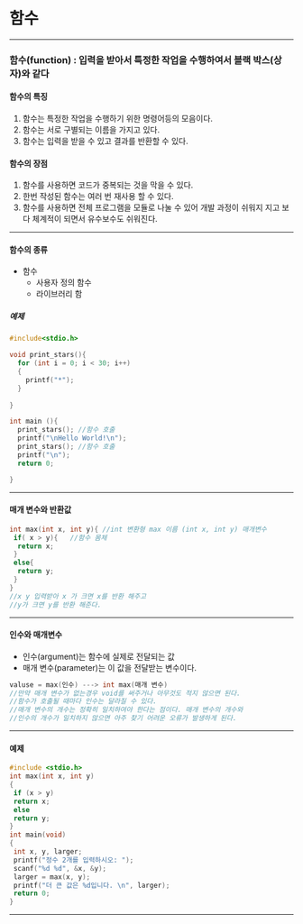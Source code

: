 # 함수
-----------------------------------------------------------------------------------------
### 함수(function) : 입력을 받아서 특정한 작업을 수행하여서 블랙 박스(상자)와 같다
#### 함수의 특징
1. 함수는 특정한 작업을 수행하기 위한 명령어등의 모음이다.
2. 함수는 서로 구별되는 이름을 가지고 있다.
3. 함수는 입력을 받을 수 있고 결과를 반환할 수 있다.

#### 함수의 장점
1. 함수를 사용하면 코드가 중복되는 것을 막을 수 있다.
2. 한번 작성된 함수는 여러 번 재사용 할 수 있다.
3. 함수를 사용하면 전체 프로그램을 모듈로 나눌 수 있어 개발 과정이 쉬워지 지고 보다 체계적이 되면서 유수보수도 쉬워진다.
---------------------------------------------------------
#### 함수의 종류
* 함수
  * 사용자 정의 함수
  * 라이브러리 함
  

  
 ##### 예제
```C
#include<stdio.h>

void print_stars(){
  for (int i = 0; i < 30; i++)
  {
    printf("*");
  }
  
}

int main (){
  print_stars(); //함수 호출
  printf("\nHello World!\n");
  print_stars(); //함수 호출
  printf("\n"); 
  return 0;

}
```
---------------------------------------------------------------------
#### 매개 변수와 반환값
```c
int max(int x, int y){ //int 변환형 max 이름 (int x, int y) 매개변수 
 if( x > y){   //함수 몸체
  return x;
 }
 else{
  return y;
 }
}
//x y 입력받아 x 가 크면 x를 반환 해주고 
//y가 크면 y를 반환 해준다.
```
----------------------------------------------------
#### 인수와 매개변수
* 인수(argument)는 함수에 실제로 전달되는 값
* 매개 변수(parameter)는 이 값을 전달받는 변수이다.
```c
valuse = max(인수) ---> int max(매개 변수)
//만약 매개 변수가 없는경우 void를 써주거나 아무것도 적지 않으면 된다.
//함수가 호출될 때마다 인수는 달라질 수 있다.
//매개 변수의 개수는 정확히 일치하여야 한다는 점이다. 매개 변수의 개수와
//인수의 개수가 일치하지 않으면 아주 찾기 어려운 오류가 발생하게 된다.
```  
---------------------------------------------------------
#### 예제

```c
#include <stdio.h>
int max(int x, int y)
{
 if (x > y)
 return x;
 else
 return y;
}
int main(void)
{
 int x, y, larger;
 printf("정수 2개를 입력하시오: ");
 scanf("%d %d", &x, &y);
 larger = max(x, y);
 printf("더 큰 값은 %d입니다. \n", larger);
 return 0;
}
```
---------------------------------------------
